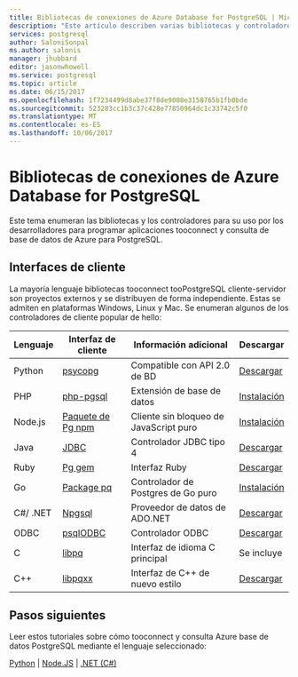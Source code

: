 ```yaml
---
title: Bibliotecas de conexiones de Azure Database for PostgreSQL | Microsoft Docs
description: "Este artículo describen varias bibliotecas y controladores que los desarrolladores pueden utilizar al codificar aplicaciones tooconnect y consulta de base de datos de Azure para PostgreSQL."
services: postgresql
author: SaloniSonpal
ms.author: salonis
manager: jhubbard
editor: jasonwhowell
ms.service: postgresql
ms.topic: article
ms.date: 06/15/2017
ms.openlocfilehash: 1f7234499d8abe37f8de9008e3158765b1fb0bde
ms.sourcegitcommit: 523283cc1b3c37c428e77850964dc1c33742c5f0
ms.translationtype: MT
ms.contentlocale: es-ES
ms.lasthandoff: 10/06/2017
---
```

# <a name="connection-libraries-for-azure-database-for-postgresql"></a>Bibliotecas de conexiones de Azure Database for PostgreSQL
Este tema enumeran las bibliotecas y los controladores para su uso por los desarrolladores para programar aplicaciones tooconnect y consulta de base de datos de Azure para PostgreSQL.

## <a name="client-interfaces"></a>Interfaces de cliente
La mayoría lenguaje bibliotecas tooconnect tooPostgreSQL cliente-servidor son proyectos externos y se distribuyen de forma independiente. Estas se admiten en plataformas Windows, Linux y Mac. Se enumeran algunos de los controladores de cliente popular de hello:

| **Lenguaje** | **Interfaz de cliente** | **Información adicional** | **Descargar** |
|--------------|----------------------------------------------------------------|-------------------------------------|--------------------------------------------------------------------|
| Python | [psycopg](http://initd.org/psycopg/) | Compatible con API 2.0 de BD | [Descargar](http://initd.org/psycopg/download/) |
| PHP | [php-pgsql](https://php.net/manual/en/book.pgsql.php) | Extensión de base de datos | [Instalación](https://secure.php.net/manual/en/pgsql.installation.php) |
| Node.js | [Paquete de Pg npm](https://www.npmjs.com/package/pg) | Cliente sin bloqueo de JavaScript puro | [Instalación](https://www.npmjs.com/package/pg) |
| Java | [JDBC](http://jdbc.postgresql.org/) | Controlador JDBC tipo 4 | [Descargar](https://jdbc.postgresql.org/download.html)  |
| Ruby | [Pg gem](https://deveiate.org/code/pg/) | Interfaz Ruby | [Descargar](https://rubygems.org/downloads/pg-0.20.0.gem) |
| Go | [Package pq](https://godoc.org/github.com/lib/pq) | Controlador de Postgres de Go puro | [Instalación](https://github.com/lib/pq/blob/master/README.md) |
| C\#/ .NET | [Npgsql](http://www.npgsql.org/) | Proveedor de datos de ADO.NET | [Descargar](https://www.microsoft.com/net/) |
| ODBC | [psqlODBC](https://odbc.postgresql.org/) | Controlador ODBC | [Descargar](http://www.postgresql.org/ftp/odbc/versions/) |
| C | [libpq](https://www.postgresql.org/docs/9.6/static/libpq.html) | Interfaz de idioma C principal | Se incluye |
| C++ | [libpqxx](http://pqxx.org/) | Interfaz de C++ de nuevo estilo | [Descargar](http://pqxx.org/download/software/) |

## <a name="next-steps"></a>Pasos siguientes
Leer estos tutoriales sobre cómo tooconnect y consulta Azure base de datos PostgreSQL mediante el lenguaje seleccionado:

[Python](./connect-python.md) | [Node.JS](./connect-nodejs.md) | [.NET (C#)](./connect-csharp.md)
